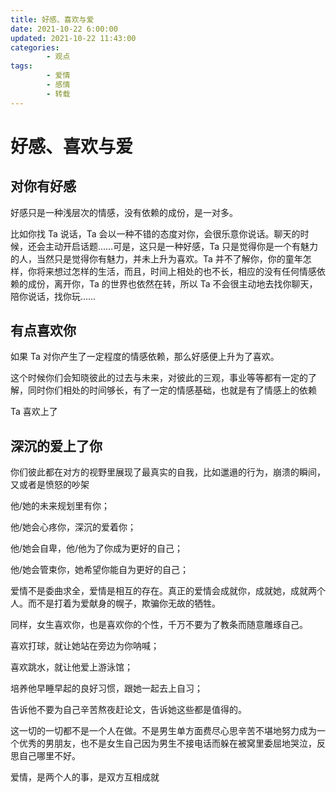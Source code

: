 ```yaml
---
title: 好感、喜欢与爱
date: 2021-10-22 6:00:00
updated: 2021-10-22 11:43:00
categories:
        - 观点
tags:
        - 爱情
        - 感情
        - 转载
---
```


# 好感、喜欢与爱

## 对你有好感

好感只是一种浅层次的情感，没有依赖的成份，是一对多。

比如你找 Ta 说话，Ta 会以一种不错的态度对你，会很乐意你说话。聊天的时候，还会主动开启话题……可是，这只是一种好感，Ta 只是觉得你是一个有魅力的人，当然只是觉得你有魅力，并未上升为喜欢。Ta 并不了解你，你的童年怎样，你将来想过怎样的生活，而且，时间上相处的也不长，相应的没有任何情感依赖的成份，离开你，Ta 的世界也依然在转，所以 Ta 不会很主动地去找你聊天，陪你说话，找你玩……

## 有点喜欢你

如果 Ta 对你产生了一定程度的情感依赖，那么好感便上升为了喜欢。

这个时候你们会知晓彼此的过去与未来，对彼此的三观，事业等等都有一定的了解，同时你们相处的时间够长，有了一定的情感基础，也就是有了情感上的依赖

Ta 喜欢上了

## 深沉的爱上了你

你们彼此都在对方的视野里展现了最真实的自我，比如邋遢的行为，崩溃的瞬间，又或者是愤怒的吵架

他/她的未来规划里有你；

他/她会心疼你，深沉的爱着你；

他/她会自卑，他/他为了你成为更好的自己；

他/她会管束你，她希望你能自为更好的自己；

爱情不是委曲求全，爱情是相互的存在。真正的爱情会成就你，成就她，成就两个人。而不是打着为爱献身的幌子，欺骗你无故的牺牲。

同样，女生喜欢你，也是喜欢你的个性，千万不要为了教条而随意雕琢自己。

喜欢打球，就让她站在旁边为你呐喊；

喜欢跳水，就让他爱上游泳馆；

培养他早睡早起的良好习惯，跟她一起去上自习；

告诉他不要为自己辛苦熬夜赶论文，告诉她这些都是值得的。

这一切的一切都不是一个人在做。不是男生单方面费尽心思辛苦不堪地努力成为一个优秀的男朋友，也不是女生自己因为男生不接电话而躲在被窝里委屈地哭泣，反思自己哪里不好。

爱情，是两个人的事，是双方互相成就
